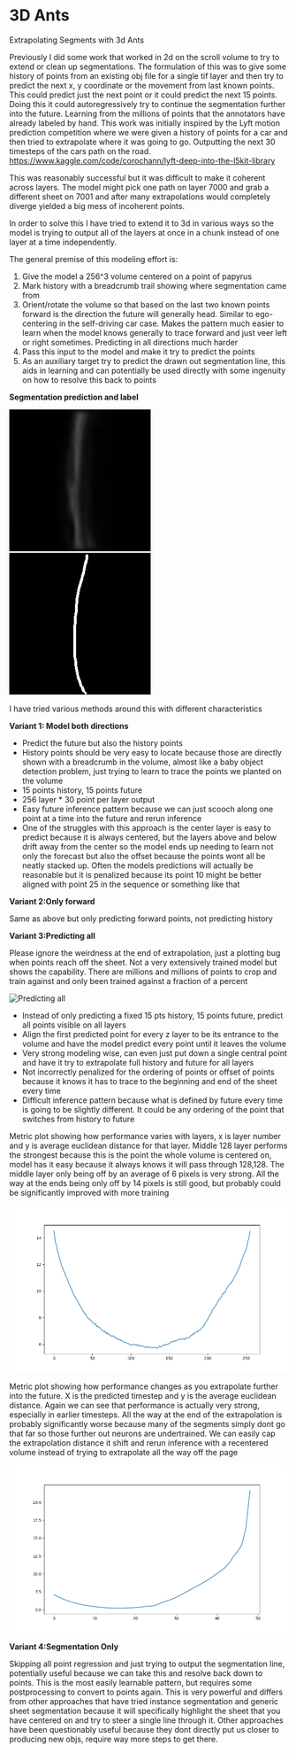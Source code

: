 # 3D Ants
Extrapolating Segments with 3d Ants

Previously I did some work that worked in 2d on the scroll volume to try to extend or clean up segmentations. The formulation of this was to give some history of points from an existing obj file for a single tif layer and then try to predict the next x, y coordinate or the movement from last known points. This could predict just the next point or it could predict the next 15 points. Doing this it could autoregressively try to continue the segmentation further into the future. Learning from the millions of points that the annotators have already labeled by hand. This work was initially inspired by the Lyft motion prediction competition where we were given a history of points for a car and then tried to extrapolate where it was going to go. Outputting the next 30 timesteps of the cars path on the road. https://www.kaggle.com/code/corochann/lyft-deep-into-the-l5kit-library

This was reasonably successful but it was difficult to make it coherent across layers. The model might pick one path on layer 7000 and grab a different sheet on 7001 and after many extrapolations would completely diverge yielded a big mess of incoherent points. 

In order to solve this I have tried to extend it to 3d in various ways so the model is trying to output all of the layers at once in a chunk instead of one layer at a time independently.

The general premise of this modeling effort is:
1. Give the model a 256^3 volume centered on a point of papyrus
2. Mark history with a breadcrumb trail showing where segmentation came from
3. Orient/rotate the volume so that based on the last two known points forward is the direction the future will generally head. Similar to ego-centering in the self-driving car case. Makes the pattern much easier to learn when the model knows generally to trace forward and just veer left or right sometimes. Predicting in all directions much harder
4. Pass this input to the model and make it try to predict the points
5. As an auxiliary target try to predict the drawn out segmentation line, this aids in learning and can potentially be used directly with some ingenuity on how to resolve this back to points

**Segmentation prediction and label**

![Segmentation prediction](https://github.com/ryanchesler/ants/blob/main/prediction_segmentation.gif?raw=true)
![Segmentation label](https://github.com/ryanchesler/ants/blob/main/label_segmentation.gif?raw=true)

I have tried various methods around this with different characteristics

**Variant 1: Model both directions**

 - Predict the future but also the history points
 - History points should be very easy to locate because those are directly shown with a breadcrumb in the volume, almost like a baby object detection problem, just trying to learn to trace the points we planted on the volume
 - 15 points history, 15 points future
 - 256 layer * 30 point per layer output
 - Easy future inference pattern because we can just scooch along one point at a time into the future and rerun inference
 - One of the struggles with this approach is the center layer is easy to predict because it is always centered, but the layers above and below drift away from the center so the model ends up needing to learn not only the forecast but also the offset because the points wont all be neatly stacked up. Often the models predictions will actually be reasonable but it is penalized because its point 10 might be better aligned with point 25 in the sequence or something like that


**Variant 2:Only forward**

Same as above but only predicting forward points, not predicting history


**Variant 3:Predicting all**

Please ignore the weirdness at the end of extrapolation, just a plotting bug when points reach off the sheet. Not a very extensively trained model but shows the capability. There are millions and millions of points to crop and train against and only been trained against a fraction of a percent

![Predicting all](https://github.com/ryanchesler/ants/blob/main/full_point.gif?raw=true)


 - Instead of only predicting a fixed 15 pts history, 15 points future, predict all points visible on all layers
 - Align the first predicted point for every z layer to be its entrance to the volume and have the model predict every point until it leaves the volume
 - Very strong modeling wise, can even just put down a single central point and have it try to extrapolate full history and future for all layers
 - Not incorrectly penalized for the ordering of points or offset of points because it knows it has to trace to the beginning and end of the sheet every time
 - Difficult inference pattern because what is defined by future every time is going to be slightly different. It could be any ordering of the point that switches from history to future


Metric plot showing how performance varies with layers, x is layer number and y is average euclidean distance for that layer. Middle 128 layer performs the strongest because this is the point the whole volume is centered on, model has it easy because it always knows it will pass through 128,128. The middle layer only being off by an average of 6 pixels is very strong. All the way at the ends being only off by 14 pixels is still good, but probably could be significantly improved with more training

![Layer plot](https://github.com/ryanchesler/ants/blob/main/layer%20metrics_56_564c6d344bd3c0bc0740.png?raw=true)

Metric plot showing how performance changes as you extrapolate further into the future. X is the predicted timestep and y is the average euclidean distance. Again we can see that performance is actually very strong, especially in earlier timesteps. All the way at the end of the extrapolation is probably significantly worse because many of the segments simply dont go that far so those further out neurons are undertrained. We can easily cap the extrapolation distance it shift and rerun inference with a recentered volume instead of trying to extrapolate all the way off the page

![Extrapolation plot](https://github.com/ryanchesler/ants/blob/main/extrapolation%20metrics_56_0a3a9062448485968152.png?raw=true)

**Variant 4:Segmentation Only**

Skipping all point regression and just trying to output the segmentation line, potentially useful because we can take this and resolve back down to points. This is the most easily learnable pattern, but requires some postprocessing to convert to points again. This is very powerful and differs from other approaches that have tried instance segmentation and generic sheet segmentation because it will specifically highlight the sheet that you have centered on and try to steer a single line through it. Other approaches have been questionably useful because they dont directly put us closer to producing new objs, require way more steps to get there. 
